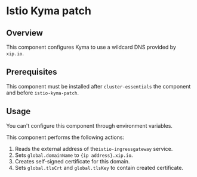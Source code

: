 # Istio Kyma patch

## Overview

This component configures Kyma to use a wildcard DNS provided by `xip.io`.

## Prerequisites

This component must be installed after `cluster-essentials` the component and before `istio-kyma-patch`.

## Usage

You can't configure this component through environment variables.

This component performs the following actions:
 1. Reads the external address of the`istio-ingressgateway` service. 
 2. Sets `global.domainName` to `{ip address}.xip.io`.
 3. Creates self-signed certificate for this domain.
 4. Sets `global.tlsCrt` and `global.tlsKey` to contain created certificate.
